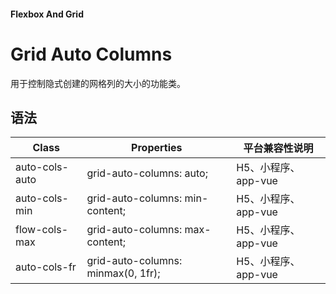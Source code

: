 #### <span class="text-lg text-gray-500 font-normal">Flexbox And Grid</span>

<div class="w-screen"></div>

# Grid Auto Columns
<a-typography-text>
    用于控制隐式创建的网格列的大小的功能类。
</a-typography-text>

<CssPrefix />

## 语法
| Class | Properties | 平台兼容性说明
| --- | --- | ---
| <a-link status="success">auto-cols-auto</a-link> | <a-link>grid-auto-columns: auto;</a-link> | H5、小程序、app-vue
| <a-link status="success">auto-cols-min</a-link> | <a-link>grid-auto-columns: min-content;</a-link> | H5、小程序、app-vue
| <a-link status="success">flow-cols-max</a-link> | <a-link>grid-auto-columns: max-content;</a-link> | H5、小程序、app-vue
| <a-link status="success">auto-cols-fr</a-link> | <a-link>grid-auto-columns: minmax(0, 1fr);</a-link> | H5、小程序、app-vue